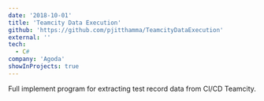 ```yaml
---
date: '2018-10-01'
title: 'Teamcity Data Execution'
github: 'https://github.com/pjitthamma/TeamcityDataExecution'
external: ''
tech:
  - C#
company: 'Agoda'
showInProjects: true
---
```


Full implement program for extracting test record data from CI/CD Teamcity.

